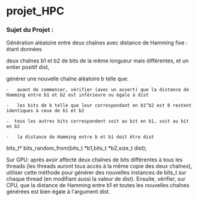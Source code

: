 # projet_HPC


### Sujet du Projet : 

Génération aléatoire entre deux chaînes avec distance de Hamming fixe : étant données  

deux chaînes b1 et b2 de bits de la même longueur mais différentes, et un entier positif dist,  

générer une nouvelle chaîne aléatoire b telle que: 

    -   avant de commencer, vérifier (avec un assert) que la distance de Hamming entre b1 et b2 est inférieure ou égale à dist 

    -   les bits de b telle que leur correspondant en b1^b2 est 0 restent identiques à ceux de b1 et b2 

    -  tous les autres bits correspondent soit au bit en b1, soit au bit en b2 

    -   la distance de Hamming entre b et b1 doit être dist 

bits_t* bits_random_from(bits_t *b1,bits_t *b2,size_t dist); 

Sur GPU: après avoir affecté deux chaînes de bits différentes à tous les threads (les threads auront tous accès à la même copie des deux chaînes), utiliser cette méthode pour générer des nouvelles instances de bits_t sur chaque thread (en modifiant aussi la valeur de dist). Ensuite, vérifier, sur CPU, que la distance de Hamming entre b1 et toutes les nouvelles chaînes générées est bien égale à l'argument dist. 
